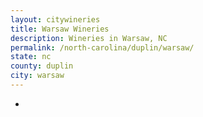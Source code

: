 ```yaml
---
layout: citywineries
title: Warsaw Wineries
description: Wineries in Warsaw, NC
permalink: /north-carolina/duplin/warsaw/
state: nc
county: duplin
city: warsaw
---
```

-
